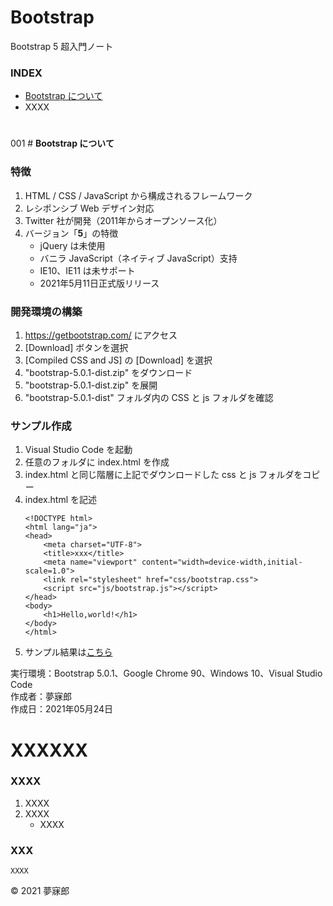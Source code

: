 # Bootstrap
Bootstrap 5 超入門ノート

### <b>INDEX</b>

* [Bootstrap について](#aboutBootstrap)
* XXXX
#

<a name="aboutBootstrap"></a>
001 # <b>Bootstrap について</b>

### 特徴
1. HTML / CSS / JavaScript から構成されるフレームワーク
1. レシポンシブ Web デザイン対応
1. Twitter 社が開発（2011年からオープンソース化）
1. バージョン「<b>5</b>」の特徴
    * jQuery は未使用
    * バニラ JavaScript（ネイティブ JavaScript）支持
    * IE10、IE11 は未サポート
    * 2021年5月11日正式版リリース

### 開発環境の構築
1. https://getbootstrap.com/ にアクセス
1. [Download] ボタンを選択
1. [Compiled CSS and JS] の [Download] を選択
1. "bootstrap-5.0.1-dist.zip" をダウンロード
1. "bootstrap-5.0.1-dist.zip" を展開
1. "bootstrap-5.0.1-dist" フォルダ内の CSS と js フォルダを確認

### サンプル作成
1. Visual Studio Code を起動
1. 任意のフォルダに index.html を作成
1. index.html と同じ階層に上記でダウンロードした css と js フォルダをコピー
1. index.html を記述
    ```
    <!DOCTYPE html>
    <html lang="ja">
    <head>
        <meta charset="UTF-8">
        <title>xxx</title>
        <meta name="viewport" content="width=device-width,initial-scale=1.0">
        <link rel="stylesheet" href="css/bootstrap.css">
        <script src="js/bootstrap.js"></script>
    </head>
    <body>
        <h1>Hello,world!</h1>
    </body>
    </html>
    ```
1. サンプル結果は[こちら](https://mubirou.github.io/Bootstrap/examples/html/001.html)

実行環境：Bootstrap 5.0.1、Google Chrome 90、Windows 10、Visual Studio Code  
作成者：夢寐郎  
作成日：2021年05月24日  




<a name="XXXXXX"></a>
# <b>XXXXXX</b>

### XXXX
1. XXXX
1. XXXX
    * XXXX

### XXX
```
XXXX
```

© 2021 夢寐郎